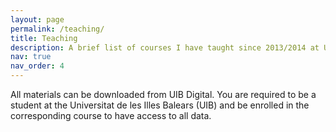 ```yaml
---
layout: page
permalink: /teaching/
title: Teaching
description: A brief list of courses I have taught since 2013/2014 at UIB.
nav: true
nav_order: 4
---
```


All materials can be downloaded from UIB Digital. You are required to be a student at the Universitat de les Illes Balears (UIB) and be enrolled in the corresponding course to have access to all data.


